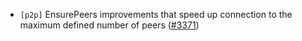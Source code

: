 - `[p2p]` EnsurePeers improvements that speed up connection to the maximum defined number of peers
  ([\#3371](https://github.com/cometbft/cometbft/pull/3371))